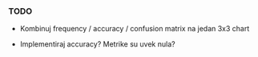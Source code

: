 ### TODO

* Kombinuj frequency / accuracy / confusion matrix na jedan 3x3 chart

* Implementiraj accuracy? Metrike su uvek nula?
